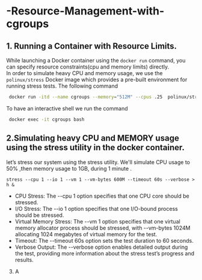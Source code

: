 # -Resource-Management-with-cgroups
## 1. Running a Container with Resource Limits.
While launching a Docker container using the `docker run` command, you can specify resource constraints(cpu and memory limits) directly.  
In order to simulate  heavy CPU and memory usage, we use the `polinux/stress` Docker image  which provides a pre-built environment for running stress tests.
The following command 
```sh
 docker run -itd --name cgroups --memory="512M" --cpus .25  polinux/stress bash

```
To have an interactive shell we run the command 
```sh
 docker exec -it cgroups bash
```
## 2.Simulating heavy CPU and MEMORY usage using the stress utility in the docker container.

let’s stress our system using the stress utility. We'll simulate CPU usage to 50% ,then memory usage to 1GB, during 1 minute .
```
stress --cpu 1 --io 1 --vm 1 --vm-bytes 600M --timeout 60s --verbose > h &
```
- CPU Stress: The --cpu 1 option specifies that one  CPU core should be stressed.
- I/O Stress: The --io 1 option specifies that one I/O-bound process should be stressed.
- Virtual Memory Stress: The --vm 1 option specifies that one virtual memory allocator process should be stressed, with --vm-bytes 1024M allocating 1024 megabytes of virtual memory for the test.
- Timeout: The --timeout 60s option sets the test duration to 60 seconds.
- Verbose Output: The --verbose option enables detailed output during the test, providing more information about the stress test’s progress and results.
﻿
3. A
